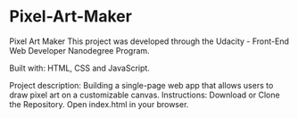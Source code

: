 # Pixel-Art-Maker
Pixel Art Maker
This project was developed through the Udacity - Front-End Web Developer Nanodegree Program.

Built with: HTML, CSS and JavaScript.

Project description:
Building a single-page web app that allows users to draw pixel art on a customizable canvas.
Instructions:
Download or Clone the Repository.
Open index.html in your browser.
